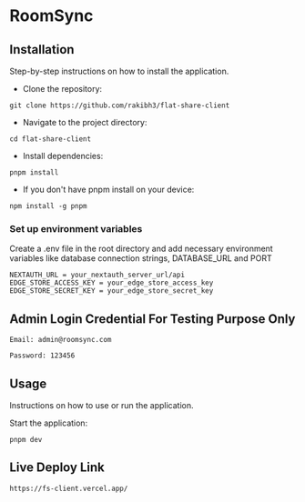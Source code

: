 # RoomSync

## Installation

Step-by-step instructions on how to install the application.

- Clone the repository:

```
git clone https://github.com/rakibh3/flat-share-client
```

- Navigate to the project directory:

```
cd flat-share-client
```

- Install dependencies:

```
pnpm install
```

- If you don't have pnpm install on your device:

```
npm install -g pnpm
```

### Set up environment variables

Create a .env file in the root directory and add necessary environment variables like database connection strings, DATABASE_URL and PORT

```
NEXTAUTH_URL = your_nextauth_server_url/api
EDGE_STORE_ACCESS_KEY = your_edge_store_access_key
EDGE_STORE_SECRET_KEY = your_edge_store_secret_key
```

## Admin Login Credential For Testing Purpose Only

```
Email: admin@roomsync.com

Password: 123456
```

## Usage

Instructions on how to use or run the application.

Start the application:

```
pnpm dev
```

## Live Deploy Link

```
https://fs-client.vercel.app/
```

